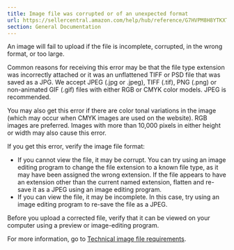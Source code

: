 ```yaml
---
title: Image file was corrupted or of an unexpected format
url: https://sellercentral.amazon.com/help/hub/reference/G7HVPM8H8YTKXTAW
section: General Documentation
---
```


An image will fail to upload if the file is incomplete, corrupted, in the
wrong format, or too large.

Common reasons for receiving this error may be that the file type extension
was incorrectly attached or it was an unflattened TIFF or PSD file that was
saved as a JPG. We accept JPEG (.jpg or .jpeg), TIFF (.tif), PNG (.png) or
non-animated GIF (.gif) files with either RGB or CMYK color models. JPEG is
recommended.

You may also get this error if there are color tonal variations in the image
(which may occur when CMYK images are used on the website). RGB images are
preferred. Images with more than 10,000 pixels in either height or width may
also cause this error.

If you get this error, verify the image file format:

  * If you cannot view the file, it may be corrupt. You can try using an image editing program to change the file extension to a known file type, as it may have been assigned the wrong extension. If the file appears to have an extension other than the current named extension, flatten and re-save it as a JPEG using an image editing program.
  * If you can view the file, it may be incomplete. In this case, try using an image editing program to re-save the file as a JPEG.

Before you upload a corrected file, verify that it can be viewed on your
computer using a preview or image-editing program.

For more information, go to [Technical image file
requirements](/help/hub/reference/external/G9FUUH87RBNXGKB7).

